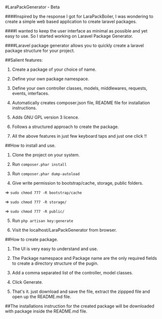 #LaraPackGenerator - Beta

####Inspired by the response I got for LaraPackBoiler, I was wondering to create a simple web based application to create laravel packages.

####I wanted to keep the user interface as minimal as possible and yet easy to use. So I started working on Laravel Package Generator.

####Laravel package generator allows you to quickly create a laravel package structure for your project.

##Salient features:

1. Create a package of your choice of name.

2. Define your own package namespace.

3. Define your own controller classes, models, middlewares, requests, events, interfaces.

4. Automatically creates composer.json file, README file for installation instructions.

5. Adds GNU GPL version 3 licence.

6. Follows a structured approach to create the package.

7. All the above features in just few keyboard taps and just one click !!

##How to install and use.

1. Clone the project on your system.

2. Run `composer.phar install`

3. Run `composer.phar dump-autoload`

4. Give write permission to bootstrap/cache, storage, public folders.

=> `sudo chmod 777 -R bootstrap/cache`

=> `sudo chmod 777 -R storage/`

=> `sudo chmod 777 -R public/`

5. Run `php artisan key:generate`

6. Visit the localhost/LaraPackGenerator from browser.

##How to create package.

1. The UI is very easy to understand and use.

2. The Package namespace and Package name are the only required fields to create a directory structure of the pugin.

4. Add a comma separated list of the controller, model classes.

5. Click Generate.

6. That's it. just download and save the file, extract the zippped file and open up the README.md file.

##The installations instruction for the created package will be downloaded with package inside the README.md file.

